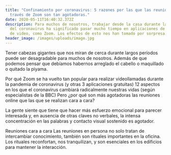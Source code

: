 ```yaml
---
title: "Confinamiento por coronavirus: 5 razones por las que las reuniones a
  través de Zoom son tan agotadoras."
date: 2020-05-11T16:40:32.372Z
description: Para muchos de nosotros, trabajar desde la casa durante la crisis
  del coronavirus ha significado pasar mucho tiempo en aplicaciones de reuniones
  de video, como Zoom. Los efectos de esto nos han tomado por sorpresa.
header_image: /images/uploads/image.jpg
---
```

Tener cabezas gigantes que nos miran de cerca durante largos períodos puede ser desagradable para muchos de nosotros. Además de que podemos pensar que debíamos habernos arreglado el cabello o maquillado o quitado la piyama.

Por qué Zoom se ha vuelto tan popular para realizar videollamadas durante la pandemia de coronavirus (y otras 3 aplicaciones gratuitas) 12 aspectos en los que el coronavirus cambiará radicalmente nuestras vidas (según especialistas de la BBC)
Pero ¿por qué son más agotadoras las reuniones online que las que se realizan cara a cara?

La gente siente que tiene que hacer más esfuerzo emocional para parecer interesada y, en ausencia de otras claves no verbales, la intensa concentración en las palabras y contacto visual sostenido es agotador.

Reuniones cara a cara Las reuniones en persona no solo tratan de intercambiar conocimiento, también son rituales importantes en la oficina. Los rituales reconfortan, nos tranquilizan, y son esenciales en los edificios para mantener la interacción.